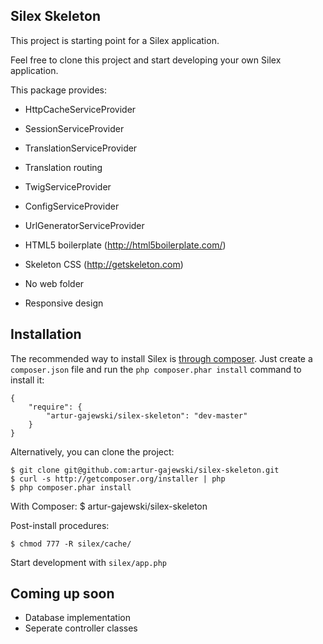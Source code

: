 Silex Skeleton
--------------

This project is starting point for a Silex application.

Feel free to clone this project and start developing your own Silex application.

This package provides:

* HttpCacheServiceProvider
* SessionServiceProvider
* TranslationServiceProvider
* Translation routing
* TwigServiceProvider
* ConfigServiceProvider
* UrlGeneratorServiceProvider

*  HTML5 boilerplate (http://html5boilerplate.com/)
*  Skeleton CSS (http://getskeleton.com)

* No web folder
* Responsive design

Installation
------------

The recommended way to install Silex is [through
composer](http://getcomposer.org). Just create a `composer.json` file and
run the `php composer.phar install` command to install it:

    {
        "require": {
            "artur-gajewski/silex-skeleton": "dev-master"
        }
    }

Alternatively, you can clone the project:

    $ git clone git@github.com:artur-gajewski/silex-skeleton.git
    $ curl -s http://getcomposer.org/installer | php
    $ php composer.phar install

With Composer:
    $ artur-gajewski/silex-skeleton

Post-install procedures:

    $ chmod 777 -R silex/cache/

Start development with `silex/app.php`

Coming up soon
--------------

* Database implementation
* Seperate controller classes